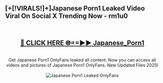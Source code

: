 <h2>[+[!VIRALS!]+]Japanese Porn1 Leaked Video Viral On Social X Trending Now - rm1u0</h2>
<br>
<div align="center">
<h2><a href="https://libra.edu.pl?Japanese_Porn1" rel="nofollow">🔴 CLICK HERE 🌐==►► Japanese_Porn1</a></h2>
<br>
Get Japanese Porn1 OnlyFans leaked all content. Now you can access all videos and pictures of Japanese Porn1 OnlyFans. New Updated Files 2025!
<br>
<br>
<a href="https://libra.edu.pl?Japanese_Porn1" rel="nofollow" data-target="animated-image.originalLink"><img src="https://i.ibb.co.com/WyWwxjT/player-gif2.gif" alt="Japanese Porn1 Leaked OnlyFans" style="max-width: 100%; display: inline-block;" data-target="animated-image.originalImage"></a>
</div>
<br>